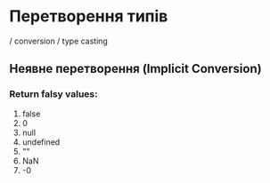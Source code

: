 # Перетворення типів
/ conversion / type casting
## Неявне перетворення (Implicit Conversion)
### Return falsy values:
1. false
2. 0
3. null
4. undefined
5. ""
6. NaN
7. -0